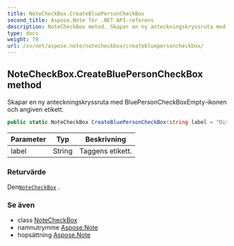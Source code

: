 ```yaml
---
title: NoteCheckBox.CreateBluePersonCheckBox
second_title: Aspose.Note för .NET API-referens
description: NoteCheckBox metod. Skapar en ny anteckningskryssruta med BluePersonCheckBoxEmptyikonen och angiven etikett.
type: docs
weight: 70
url: /sv/net/aspose.note/notecheckbox/createbluepersoncheckbox/
---
```

## NoteCheckBox.CreateBluePersonCheckBox method

Skapar en ny anteckningskryssruta med BluePersonCheckBoxEmpty-ikonen och angiven etikett.

```csharp
public static NoteCheckBox CreateBluePersonCheckBox(string label = "Discuss with <Person A>")
```

| Parameter | Typ | Beskrivning |
| --- | --- | --- |
| label | String | Taggens etikett. |

### Returvärde

Den[`NoteCheckBox`](../) .

### Se även

* class [NoteCheckBox](../)
* namnutrymme [Aspose.Note](../../notecheckbox/)
* hopsättning [Aspose.Note](../../../)


